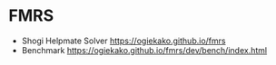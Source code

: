 # FMRS

- Shogi Helpmate Solver https://ogiekako.github.io/fmrs
- Benchmark https://ogiekako.github.io/fmrs/dev/bench/index.html
